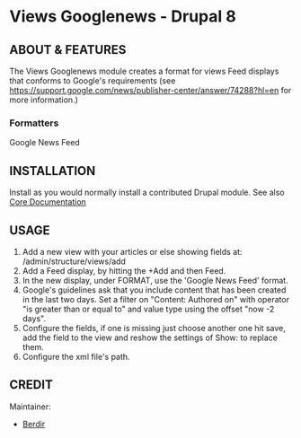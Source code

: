 # Views Googlenews - Drupal 8

## ABOUT & FEATURES
The Views Googlenews module creates a format for views Feed displays that conforms to Google's requirements (see https://support.google.com/news/publisher-center/answer/74288?hl=en for more information.)

### Formatters

  Google News Feed

## INSTALLATION

Install as you would normally install a contributed Drupal module. See also
[Core Documentation](https://www.drupal.org/docs/8/extending-drupal-8/installing-modules)

## USAGE

1. Add a new view with your articles or else showing fields at: /admin/structure/views/add
2. Add a Feed display, by hitting the +Add and then Feed.
3. In the new display, under FORMAT, use the 'Google News Feed' format.
4. Google's guidelines ask that you include content that has been created in the last two days. Set a filter on "Content: Authored on" with operator "is greater than or equal to" and value type using the offset "now -2 days".
5. Configure the fields, if one is missing just choose another one hit save, add the field to the view and reshow the settings of Show: to replace them.
6. Configure the xml file's path.

## CREDIT

Maintainer:
  - [Berdir](https://www.drupal.org/u/berdir)
